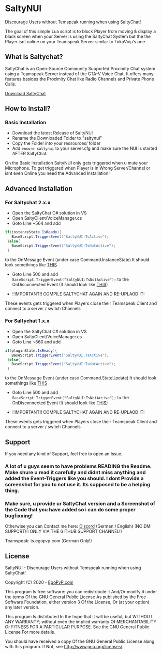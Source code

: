 # SaltyNUI
Discourage Users without Temspeak running when using SaltyChat!


The goal of this simple Lua scirpt is to block Player from moving & display a black screen when your Server is using the SaltyChat System but the the Player isnt online on your Teamspeak Server similar to TokoVoip's one.

## What is Saltychat?
SaltyChat is an Open-Source Community Supported Proximity Chat system using a Teamspeak Server instead of the GTA-V Voice Chat. 
It offers many features besides the Proximity Chat like Radio Channels and Private Phone Calls.

[Download SaltyChat](https://github.com/saltminede/saltychat-fivem)

## How to Install?
### Basic Installation
- Download the latest Release of SaltyNUI
- Rename the Downloaded Folder to "saltynui"
- Copy the Folder into your ressources/ folder
- Add `ensure saltynui` to your server.cfg and make sure the NUI is started AFTER SaltyChat.

On the Basic Installation SaltyNUI only gets triggered when u mute your Microphone. To get triggered when Player is in Wrong Server/Channel or isnt even Online you need the Advanced Installation!

## Advanced Installation

### For Saltychat 2.x.x

- Open the SaltyChat C# solution in VS
- Open SaltyClient/VoiceManager.cs
- Goto Line ~564 and add 
```c#
if(instanceState.IsReady){
   BaseScript.TriggerEvent("SaltyNUI:TsActive");
 }else{
   BaseScript.TriggerEvent("SaltyNUI:TsNotActive");
 } 
```
to the OnMessage Event (under case Command.InstanceState)
It should look somethings like [THIS](https://screens.egopvp.com/files/2020/08/07/devenv_0dI2m50Rvj.png) 

- Goto Line 500 and add `BaseScript.TriggerEvent("SaltyNUI:TsNotActive");` to the OnDisconnected Event (It should look like [THIS](https://screens.egopvp.com/files/2020/05/30/devenv_g5rbAJWpAH.png))

- !!IMPORTANT!! COMPILE SALTYCHAT AGAIN AND RE-UPLAOD IT!

These events gets triggered when Players close their Teamspeak Client and connect to a server / switch Channels

### For Saltychat 1.x.x

- Open the SaltyChat C# solution in VS
- Open SaltyClient/VoiceManager.cs
- Goto Line ~560 and add 
```c#
if(pluginState.IsReady){
   BaseScript.TriggerEvent("SaltyNUI:TsActive");
 }else{
   BaseScript.TriggerEvent("SaltyNUI:TsNotActive");
 } 
```
to the OnMessage Event (under case Command.StateUpdate)
It should look somethings like [THIS](https://screens.egopvp.com/files/2020/05/30/devenv_58LaZ8WVeJ.png) 

- Goto Line 500 and add `BaseScript.TriggerEvent("SaltyNUI:TsNotActive");` to the OnDisconnected Event (It should look like [THIS](https://screens.egopvp.com/files/2020/05/30/devenv_g5rbAJWpAH.png))

- !!IMPORTANT!! COMPILE SALTYCHAT AGAIN AND RE-UPLAOD IT!

These events gets triggered when Players close their Teamspeak Client and connect to a server / switch Channels

## Support
If you need any kind of Support, feel free to open an Issue.

### A lot of u guys seem to have problems READING the Readme. Make shure u read it carefully and didnt miss anything and added the Event-Triggers like you should. I dont Provide a screenshot for you to not use it. Its supposed to be a helping thing.

### Make sure, u provide ur SaltyChat version and a Screenshot of the Code that you have added so i can do some proper bugfixxing!

Otherwise you can Contact me here:
[Discord](https://egopvp.com/discord) (German / English) (NO DM SUPPORT!!! ONLY VIA THE GITHUB SUPPORT CHANNEL!)

Teamspeak: ts.egopvp.com (German Only!)

## License

SaltyNUI - Discourage Users without Temspeak running when using SaltyChat!

Copyright (C) 2020 - [EgoPvP.com](https://egopvp.com)

This program Is free software: you can redistribute it And/Or modify it under the terms Of the GNU General Public License As published by the Free Software Foundation, either version 3 Of the License, Or (at your option) any later version.

This program Is distributed In the hope that it will be useful, but WITHOUT ANY WARRANTY; without even the implied warranty Of MERCHANTABILITY Or FITNESS FOR A PARTICULAR PURPOSE. See the GNU General Public License For more details.

You should have received a copy Of the GNU General Public License along with this program. If Not, see http://www.gnu.org/licenses/.
